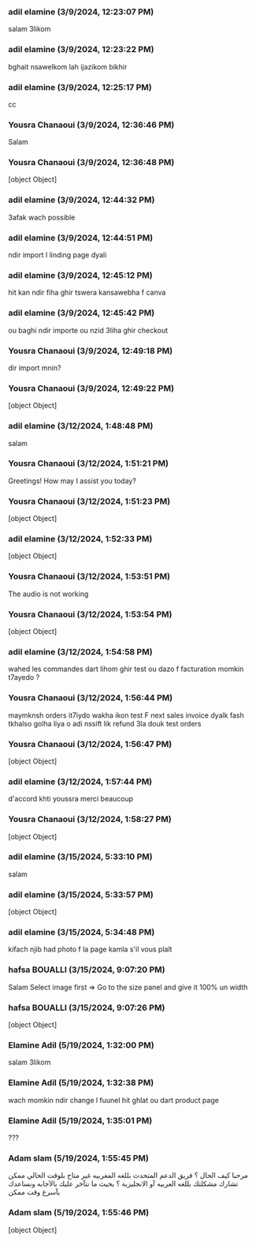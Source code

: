 ### adil elamine (3/9/2024, 12:23:07 PM)

salam 3likom

### adil elamine (3/9/2024, 12:23:22 PM)

bghait nsawelkom lah ijazikom bikhir

### adil elamine (3/9/2024, 12:25:17 PM)

cc

### Yousra Chanaoui (3/9/2024, 12:36:46 PM)

Salam

### Yousra Chanaoui (3/9/2024, 12:36:48 PM)

[object Object]

### adil elamine (3/9/2024, 12:44:32 PM)

3afak wach possible

### adil elamine (3/9/2024, 12:44:51 PM)

ndir import l linding page dyali

### adil elamine (3/9/2024, 12:45:12 PM)

hit kan ndir fiha ghir tswera kansawebha f canva

### adil elamine (3/9/2024, 12:45:42 PM)

ou baghi ndir importe ou nzid 3liha ghir checkout

### Yousra Chanaoui (3/9/2024, 12:49:18 PM)

dir import mnin?

### Yousra Chanaoui (3/9/2024, 12:49:22 PM)

[object Object]

### adil elamine (3/12/2024, 1:48:48 PM)

salam

### Yousra Chanaoui (3/12/2024, 1:51:21 PM)

Greetings! How may I assist you today?

### Yousra Chanaoui (3/12/2024, 1:51:23 PM)

[object Object]

### adil elamine (3/12/2024, 1:52:33 PM)

[object Object]

### Yousra Chanaoui (3/12/2024, 1:53:51 PM)

The audio is not working

### Yousra Chanaoui (3/12/2024, 1:53:54 PM)

[object Object]

### adil elamine (3/12/2024, 1:54:58 PM)

wahed les commandes dart lihom ghir test ou dazo f facturation momkin t7ayedo ?

### Yousra Chanaoui (3/12/2024, 1:56:44 PM)

maymknsh orders it7iydo wakha ikon test
F next sales invoice dyalk fash tkhalso golha liya o adi nssift lik refund 3la douk test orders

### Yousra Chanaoui (3/12/2024, 1:56:47 PM)

[object Object]

### adil elamine (3/12/2024, 1:57:44 PM)

d'accord khti youssra merci beaucoup

### Yousra Chanaoui (3/12/2024, 1:58:27 PM)

[object Object]

### adil elamine (3/15/2024, 5:33:10 PM)

salam

### adil elamine (3/15/2024, 5:33:57 PM)

[object Object]

### adil elamine (3/15/2024, 5:34:48 PM)

kifach njib had photo f la page kamla s'il vous plaît

### hafsa BOUALLI (3/15/2024, 9:07:20 PM)

Salam 
Select image first  => Go to the size panel and give it 100% un width

### hafsa BOUALLI (3/15/2024, 9:07:26 PM)

[object Object]

### Elamine Adil (5/19/2024, 1:32:00 PM)

salam 3likom

### Elamine Adil (5/19/2024, 1:32:38 PM)

wach momkin ndir change l fuunel hit ghlat ou dart product page

### Elamine Adil (5/19/2024, 1:35:01 PM)

???

### Adam slam (5/19/2024, 1:55:45 PM)

مرحبا 
كيف الحال ؟
فريق الدعم المتحدث بللغه المغربيه غير متاح بلوقت الحالي 
ممكن تشارك مشكلتك بللغه العربيه آو الانجليزية ؟ بحيث ما نتآخر عليك بالآجابه ونساعدك بآسرع وقت ممكن

### Adam slam (5/19/2024, 1:55:46 PM)

[object Object]
